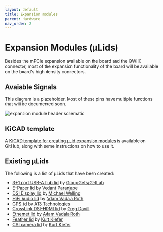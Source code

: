 ```yaml
---
layout: default
title: Expansion modules
parent: Hardware
nav_order: 2
---
```


# Expansion Modules (μLids)

Besides the mPCIe expansion available on the board and the QWIIC connector, most of the expansion functionality of the board will be available on the board's high density connectors.

## Avaiable Signals

This diagram is a placeholder. Most of these pins have multiple functions that will be documented soon.

![expansion module header schematic](/images/hardware/expansion.png)

## KiCAD template

A [KiCAD template for creating μLid expansion modules](https://github.com/groupgets/kimchi-micro-lid) is available on GitHub, along with some instructions on how to use it.

## Existing μLids

The following is a list of μLids that have been created:

* [3+1 port USB-A hub lid](https://github.com/groupgets/kimchi-usb-ulid) by [GroupGets/GetLab](https://groupgets.com/manufacturers/getlab)
* [E-Paper lid](https://github.com/VedantParanjape/kimchi-epaper-lid) by [Vedant Paranjape](https://github.com/VedantParanjape)
* [DSI Display lid](https://github.com/mwelling/kimchi-display-lid) by [Michael Welling](https://github.com/mwelling/)
* [HiFi Audio lid](https://github.com/adamjvr/kimchi-HiFi-lid) by [Adam Vadala Roth](https://github.com/adamjvr)
* [GPS lid](https://github.com/mwelling/kimchi-gps-lid) by [A13 Technologies](https://github.com/a13-technologies)
* [CrossLink DSI-HDMI lid](https://github.com/gregdavill/kimchi-crosslink.git) by [Greg Davill](https://github.com/gregdavill)
* [Ethernet lid](https://github.com/adamjvr/kimchi-ethernet-lid) by [Adam Vadala Roth](https://github.com/adamjvr)
* [Feather lid](https://github.com/kekiefer/kimchi-feather-ulid) by [Kurt Kiefer](https://github.com/kekiefer)
* [CSI camera lid](https://github.com/kekiefer/kimchi-camera-lid) by [Kurt Kiefer](https://github.com/kekiefer)
